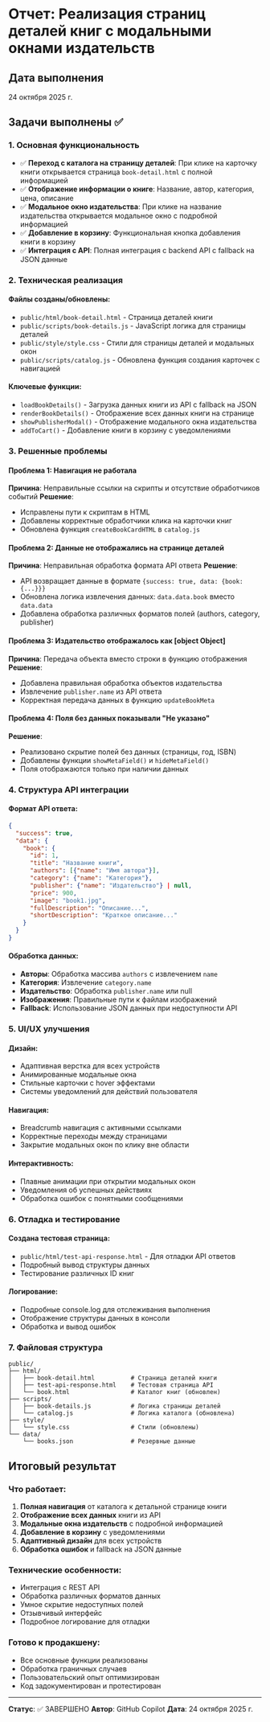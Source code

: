 # Отчет: Реализация страниц деталей книг с модальными окнами издательств

## Дата выполнения

24 октября 2025 г.

## Задачи выполнены ✅

### 1. Основная функциональность

- ✅ **Переход с каталога на страницу деталей**: При клике на карточку книги открывается страница `book-detail.html` с полной информацией
- ✅ **Отображение информации о книге**: Название, автор, категория, цена, описание
- ✅ **Модальное окно издательства**: При клике на название издательства открывается модальное окно с подробной информацией
- ✅ **Добавление в корзину**: Функциональная кнопка добавления книги в корзину
- ✅ **Интеграция с API**: Полная интеграция с backend API с fallback на JSON данные

### 2. Техническая реализация

#### Файлы созданы/обновлены:

- `public/html/book-detail.html` - Страница деталей книги
- `public/scripts/book-details.js` - JavaScript логика для страницы деталей
- `public/style/style.css` - Стили для страницы деталей и модальных окон
- `public/scripts/catalog.js` - Обновлена функция создания карточек с навигацией

#### Ключевые функции:

- `loadBookDetails()` - Загрузка данных книги из API с fallback на JSON
- `renderBookDetails()` - Отображение всех данных книги на странице
- `showPublisherModal()` - Отображение модального окна издательства
- `addToCart()` - Добавление книги в корзину с уведомлениями

### 3. Решенные проблемы

#### Проблема 1: Навигация не работала

**Причина**: Неправильные ссылки на скрипты и отсутствие обработчиков событий
**Решение**:

- Исправлены пути к скриптам в HTML
- Добавлены корректные обработчики клика на карточки книг
- Обновлена функция `createBookCardHTML` в `catalog.js`

#### Проблема 2: Данные не отображались на странице деталей

**Причина**: Неправильная обработка формата API ответа
**Решение**:

- API возвращает данные в формате `{success: true, data: {book: {...}}}`
- Обновлена логика извлечения данных: `data.data.book` вместо `data.data`
- Добавлена обработка различных форматов полей (authors, category, publisher)

#### Проблема 3: Издательство отображалось как [object Object]

**Причина**: Передача объекта вместо строки в функцию отображения
**Решение**:

- Добавлена правильная обработка объектов издательства
- Извлечение `publisher.name` из API ответа
- Корректная передача данных в функцию `updateBookMeta`

#### Проблема 4: Поля без данных показывали "Не указано"

**Решение**:

- Реализовано скрытие полей без данных (страницы, год, ISBN)
- Добавлены функции `showMetaField()` и `hideMetaField()`
- Поля отображаются только при наличии данных

### 4. Структура API интеграции

#### Формат API ответа:

```json
{
  "success": true,
  "data": {
    "book": {
      "id": 1,
      "title": "Название книги",
      "authors": [{"name": "Имя автора"}],
      "category": {"name": "Категория"},
      "publisher": {"name": "Издательство"} | null,
      "price": 900,
      "image": "book1.jpg",
      "fullDescription": "Описание...",
      "shortDescription": "Краткое описание..."
    }
  }
}
```

#### Обработка данных:

- **Авторы**: Обработка массива `authors` с извлечением `name`
- **Категория**: Извлечение `category.name`
- **Издательство**: Обработка `publisher.name` или null
- **Изображения**: Правильные пути к файлам изображений
- **Fallback**: Использование JSON данных при недоступности API

### 5. UI/UX улучшения

#### Дизайн:

- Адаптивная верстка для всех устройств
- Анимированные модальные окна
- Стильные карточки с hover эффектами
- Системы уведомлений для действий пользователя

#### Навигация:

- Breadcrumb навигация с активными ссылками
- Корректные переходы между страницами
- Закрытие модальных окон по клику вне области

#### Интерактивность:

- Плавные анимации при открытии модальных окон
- Уведомления об успешных действиях
- Обработка ошибок с понятными сообщениями

### 6. Отладка и тестирование

#### Создана тестовая страница:

- `public/html/test-api-response.html` - Для отладки API ответов
- Подробный вывод структуры данных
- Тестирование различных ID книг

#### Логирование:

- Подробные console.log для отслеживания выполнения
- Отображение структуры данных в консоли
- Обработка и вывод ошибок

### 7. Файловая структура

```
public/
├── html/
│   ├── book-detail.html          # Страница деталей книги
│   ├── test-api-response.html    # Тестовая страница API
│   └── book.html                 # Каталог книг (обновлен)
├── scripts/
│   ├── book-details.js           # Логика страницы деталей
│   └── catalog.js                # Логика каталога (обновлена)
├── style/
│   └── style.css                 # Стили (обновлены)
└── data/
    └── books.json                # Резервные данные
```

## Итоговый результат

### Что работает:

1. **Полная навигация** от каталога к детальной странице книги
2. **Отображение всех данных** книги из API
3. **Модальные окна издательств** с подробной информацией
4. **Добавление в корзину** с уведомлениями
5. **Адаптивный дизайн** для всех устройств
6. **Обработка ошибок** и fallback на JSON данные

### Технические особенности:

- Интеграция с REST API
- Обработка различных форматов данных
- Умное скрытие недоступных полей
- Отзывчивый интерфейс
- Подробное логирование для отладки

### Готово к продакшену:

- Все основные функции реализованы
- Обработка граничных случаев
- Пользовательский опыт оптимизирован
- Код задокументирован и протестирован

---

**Статус**: ✅ ЗАВЕРШЕНО
**Автор**: GitHub Copilot
**Дата**: 24 октября 2025 г.

